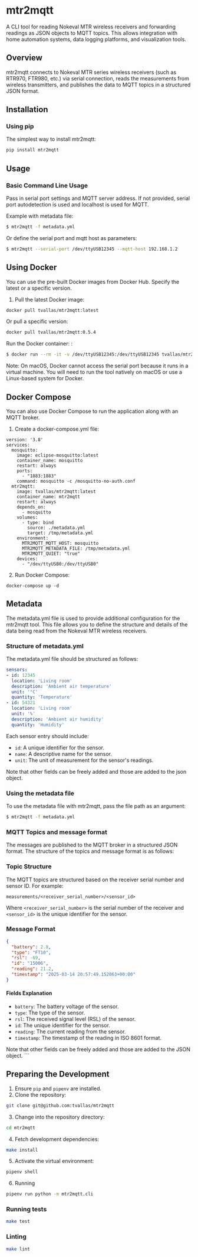 # mtr2mqtt

A CLI tool for reading Nokeval MTR wireless receivers and forwarding readings as JSON objects to MQTT topics. This allows integration with home automation systems, data logging platforms, and visualization tools.

## Overview

mtr2mqtt connects to Nokeval MTR series wireless receivers (such as RTR970, FTR980, etc.) via serial connection, reads the measurements from wireless transmitters, and publishes the data to MQTT topics in a structured JSON format.

## Installation

### Using pip

The simplest way to install mtr2mqtt:
```sh
pip install mtr2mqtt
```

## Usage

### Basic Command Line Usage

Pass in serial port settings and MQTT server address. If not provided, serial port autodetection is used and localhost is used for MQTT.

Example with metadata file:
```sh
$ mtr2mqtt -f metadata.yml
```

Or define the serial port and mqtt host as parameters:
```sh
$ mtr2mqtt --serial-port /dev/ttyUSB12345 --mqtt-host 192.168.1.2
```

## Using Docker

You can use the pre-built Docker images from Docker Hub. Specify the latest or a specific version.

1. Pull the latest Docker image:

```sh
docker pull tvallas/mtr2mqtt:latest
```
Or pull a specific version:

```sh
docker pull tvallas/mtr2mqtt:0.5.4
```

Run the Docker container:
:
```sh
$ docker run --rm -it -v /dev/ttyUSB12345:/dev/ttyUSB12345 tvallas/mtr2mqtt:latest --serial-port /dev/ttyUSB12345 --mqtt-host 192.168.1.2
```

Note: On macOS, Docker cannot access the serial port because it runs in a virtual machine. You will need to run the tool natively on macOS or use a Linux-based system for Docker.

## Docker Compose

You can also use Docker Compose to run the application along with an MQTT broker.

1. Create a docker-compose.yml file:

```
version: '3.8'
services:
  mosquitto:
    image: eclipse-mosquitto:latest
    container_name: mosquitto
    restart: always
    ports:
      - "1883:1883"
    command: mosquitto -c /mosquitto-no-auth.conf
  mtr2mqtt:
    image: tvallas/mtr2mqtt:latest
    container_name: mtr2mqtt
    restart: always
    depends_on: 
      - mosquitto
    volumes:
      - type: bind
        source: ./metadata.yml
        target: /tmp/metadata.yml
    environment:
      MTR2MQTT_MQTT_HOST: mosquitto
      MTR2MQTT_METADATA_FILE: /tmp/metadata.yml
      MTR2MQTT_QUIET: "true"
    devices:
      - "/dev/ttyUSB0:/dev/ttyUSB0"
```

2. Run Docker Compose:

```
docker-compose up -d
```

## Metadata
The metadata.yml file is used to provide additional configuration for the mtr2mqtt tool. This file allows you to define the structure and details of the data being read from the Nokeval MTR wireless receivers.

### Structure of metadata.yml
The metadata.yml file should be structured as follows:

```yaml
sensors:
- id: 12345
  location: 'Living room'
  description: 'Ambient air temperature'
  unit: '°C'
  quantity: 'Temperature'
- id: 54321
  location: 'Living room'
  unit: '%'
  description: 'Ambient air humidity'
  quantity: 'Humidity'
```
Each sensor entry should include:

- `id`: A unique identifier for the sensor.
- `name`: A descriptive name for the sensor.
- `unit`: The unit of measurement for the sensor's readings.

Note that other fields can be freely added and those are added to the json object.

### Using the metadata file
To use the metadata file with mtr2mqtt, pass the file path as an argument:
```sh
$ mtr2mqtt -f metadata.yml
```
### MQTT Topics and message format
The messages are published to the MQTT broker in a structured JSON format. The structure of the topics and message format is as follows:

### Topic Structure

The MQTT topics are structured based on the receiver serial number and sensor ID. For example:
```
measurements/<receiver_serial_number>/<sensor_id>
```
Where `<receiver_serial_number>` is the serial number of the receiver and `<sensor_id>` is the unique identifier for the sensor.

### Message Format
```json
{
  "battery": 2.8,
  "type": "FT10",
  "rsl": -69,
  "id": "15006",
  "reading": 21.2,
  "timestamp": "2025-03-14 20:57:49.152063+00:00"
}
```
#### Fields Explanation
- `battery`: The battery voltage of the sensor.
- `type`: The type of the sensor.
- `rsl`: The received signal level (RSL) of the sensor.
- `id`: The unique identifier for the sensor.
- `reading`: The current reading from the sensor.
- `timestamp`: The timestamp of the reading in ISO 8601 format.

Note that other fields can be freely added and those are added to the JSON object. ```

## Preparing the Development


1. Ensure `pip` and `pipenv` are installed.
2. Clone the repository:
```sh
git clone git@github.com:tvallas/mtr2mqtt
```
3. Change into the repository directory:
```sh
cd mtr2mqtt
```
4. Fetch development dependencies:
```sh
make install
```
5. Activate the virtual environment:
```sh
pipenv shell
```
6. Running
```sh
pipenv run python -m mtr2mqtt.cli 
```


### Running tests

```sh
make test
```

### Linting
```sh
make lint
```